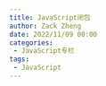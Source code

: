 ```yaml
---
title: JavaScript闭包
author: Zack Zheng
date: 2022/11/09 00:00
categories:
 - JavaScript专栏
tags:
 - JavaScript
---
```



<simple-img src="JavaScript闭包.svg" />
